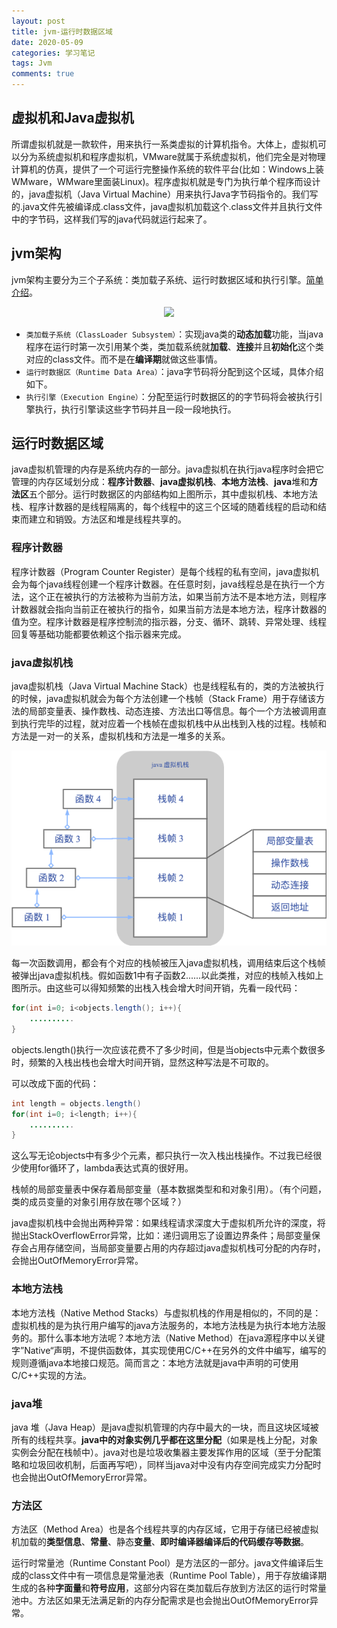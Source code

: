 ```yaml
---
layout: post
title: jvm-运行时数据区域
date: 2020-05-09
categories: 学习笔记
tags: Jvm
comments: true 
---
```


## 虚拟机和Java虚拟机

所谓虚拟机就是一款软件，用来执行一系类虚拟的计算机指令。大体上，虚拟机可以分为系统虚拟机和程序虚拟机，VMware就属于系统虚拟机，他们完全是对物理计算机的仿真，提供了一个可运行完整操作系统的软件平台(比如：Windows上装WMware，WMware里面装Linux)。程序虚拟机就是专门为执行单个程序而设计的，java虚拟机（Java Virtual Machine）用来执行Java字节码指令的。我们写的.java文件先被编译成.class文件，java虚拟机加载这个.class文件并且执行文件中的字节码，这样我们写的java代码就运行起来了。

## jvm架构

jvm架构主要分为三个子系统：类加载子系统、运行时数据区域和执行引擎。[简单介绍](https://dzone.com/articles/jvm-architecture-explained)。

<div align="center"><img src="https://cdn.jsdelivr.net/gh/diego1109/diego1109.github.io/images/jvm-architecture.png"></div>

- `类加载子系统（ClassLoader Subsystem）`：实现java类的**动态加载**功能，当java程序在运行时第一次引用某个类，类加载系统就**加载**、**连接**并且**初始化**这个类对应的class文件。而不是在**编译期**就做这些事情。
- `运行时数据区（Runtime Data Area）`：java字节码将分配到这个区域，具体介绍如下。
- `执行引擎（Execution Engine）`：分配至运行时数据区的的字节码将会被执行引擎执行，执行引擎读这些字节码并且一段一段地执行。

## 运行时数据区域

java虚拟机管理的内存是系统内存的一部分。java虚拟机在执行java程序时会把它管理的内存区域划分成：**程序计数器**、**java虚拟机栈**、**本地方法栈**、**java**堆和**方法区**五个部分。运行时数据区的内部结构如上图所示，其中虚拟机栈、本地方法栈、程序计数器的是线程隔离的，每个线程中的这三个区域的随着线程的启动和结束而建立和销毁。方法区和堆是线程共享的。

### 程序计数器

程序计数器（Program Counter Register）是每个线程的私有空间，java虚拟机会为每个java线程创建一个程序计数器。在任意时刻，java线程总是在执行一个方法，这个正在被执行的方法被称为当前方法，如果当前方法不是本地方法，则程序计数器就会指向当前正在被执行的指令，如果当前方法是本地方法，程序计数器的值为空。程序计数器是程序控制流的指示器，分支、循环、跳转、异常处理、线程回复等基础功能都要依赖这个指示器来完成。

### java虚拟机栈

java虚拟机栈（Java Virtual Machine Stack）也是线程私有的，类的方法被执行的时候，java虚拟机就会为每个方法创建一个栈帧（Stack Frame）用于存储该方法的局部变量表、操作数栈、动态连接、方法出口等信息。每个一个方法被调用直到执行完毕的过程，就对应着一个栈帧在虚拟机栈中从出栈到入栈的过程。栈帧和方法是一对一的关系，虚拟机栈和方法是一堆多的关系。

<div align="center"><img src="/images/stack-and-method-involve.png" ></div>

每一次函数调用，都会有个对应的栈帧被压入java虚拟机栈，调用结束后这个栈帧被弹出java虚拟机栈。假如函数1中有子函数2......以此类推，对应的栈帧入栈如上图所示。由这些可以得知频繁的出栈入栈会增大时间开销，先看一段代码：

````java
for(int i=0; i<objects.length(); i++){
    ..........
}
````

objects.length()执行一次应该花费不了多少时间，但是当objects中元素个数很多时，频繁的入栈出栈也会增大时间开销，显然这种写法是不可取的。

可以改成下面的代码：

````java
int length = objects.length()
for(int i=0; i<length; i++){
    ..........
}
````

 这么写无论objects中有多少个元素，都只执行一次入栈出栈操作。不过我已经很少使用for循环了，lambda表达式真的很好用。

栈帧的局部变量表中保存着局部变量（基本数据类型和和对象引用）。（有个问题，类的成员变量的对象引用存放在哪个区域？）

java虚拟机栈中会抛出两种异常：如果线程请求深度大于虚拟机所允许的深度，将抛出StackOverflowError异常，比如：递归调用忘了设置边界条件；局部变量保存会占用存储空间，当局部变量要占用的内存超过java虚拟机栈可分配的内存时，会抛出OutOfMemoryError异常。

### 本地方法栈

本地方法栈（Native Method Stacks）与虚拟机栈的作用是相似的，不同的是：虚拟机栈的是为执行用户编写的java方法服务的，本地方法栈是为执行本地方法服务的。那什么事本地方法呢？本地方法（Native Method）在java源程序中以关键字”Native“声明，不提供函数体，其实现使用C/C++在另外的文件中编写，编写的规则遵循java本地接口规范。简而言之：本地方法就是java中声明的可使用C/C++实现的方法。

### java堆

java 堆（Java Heap）是java虚拟机管理的内存中最大的一块，而且这块区域被所有的线程共享。**java中的对象实例几乎都在这里分配**（如果是栈上分配，对象实例会分配在栈帧中）。java对也是垃圾收集器主要发挥作用的区域（至于分配策略和垃圾回收机制，后面再写吧），同样当java对中没有内存空间完成实力分配时也会抛出OutOfMemoryError异常。

### 方法区

方法区（Method Area）也是各个线程共享的内存区域，它用于存储已经被虚拟机加载的**类型信息**、**常量**、静态**变量**、**即时编译器编译后的代码缓存等数据**。

运行时常量池（Runtime Constant Pool）是方法区的一部分。java文件编译后生成的class文件中有一项信息是常量池表（Runtime Pool Table），用于存放编译期生成的各种**字面量**和**符号应用**，这部分内容在类加载后存放到方法区的运行时常量池中。方法区如果无法满足新的内存分配需求是也会抛出OutOfMemoryError异常。